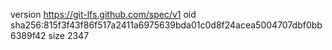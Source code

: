 version https://git-lfs.github.com/spec/v1
oid sha256:815f3f43f86f517a2411a6975639bda01c0d8f24acea5004707dbf0bb6389f42
size 2347
